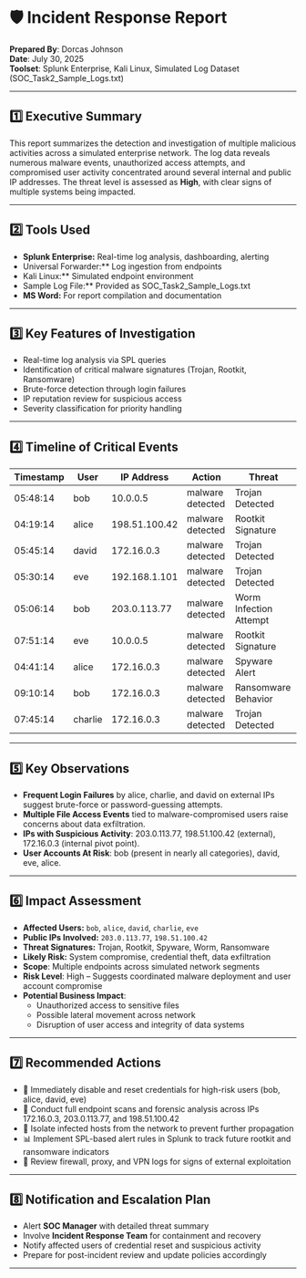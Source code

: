 # 🛡️ Incident Response Report  
**Prepared By**: Dorcas Johnson   
**Date**: July 30, 2025  
**Toolset**: Splunk Enterprise, Kali Linux, Simulated Log Dataset (SOC_Task2_Sample_Logs.txt)

---

## 1️⃣ Executive Summary  
This report summarizes the detection and investigation of multiple malicious activities across a simulated enterprise network. The log data reveals numerous malware events, unauthorized access attempts, and compromised user activity concentrated around several internal and public IP addresses. The threat level is assessed as **High**, with clear signs of multiple systems being impacted.

---

## 2️⃣ Tools Used
- **Splunk Enterprise:** Real-time log analysis, dashboarding, alerting
- Universal Forwarder:** Log ingestion from endpoints
- Kali Linux:** Simulated endpoint environment
- Sample Log File:** Provided as SOC_Task2_Sample_Logs.txt
- **MS Word:** For report compilation and documentation

---

## 3️⃣ Key Features of Investigation
- Real-time log analysis via SPL queries
- Identification of critical malware signatures (Trojan, Rootkit, Ransomware)
- Brute-force detection through login failures
- IP reputation review for suspicious access
- Severity classification for priority handling

---

## 4️⃣ Timeline of Critical Events

| Timestamp      | User     | IP Address       | Action             | Threat                   |
|----------------|----------|------------------|--------------------|--------------------------|
| 05:48:14       | bob      | 10.0.0.5         | malware detected   | Trojan Detected          |
| 04:19:14       | alice    | 198.51.100.42    | malware detected   | Rootkit Signature        |
| 05:45:14       | david    | 172.16.0.3       | malware detected   | Trojan Detected          |
| 05:30:14       | eve      | 192.168.1.101    | malware detected   | Trojan Detected          |
| 05:06:14       | bob      | 203.0.113.77     | malware detected   | Worm Infection Attempt   |
| 07:51:14       | eve      | 10.0.0.5         | malware detected   | Rootkit Signature        |
| 04:41:14       | alice    | 172.16.0.3       | malware detected   | Spyware Alert            |
| 09:10:14       | bob      | 172.16.0.3       | malware detected   | Ransomware Behavior      |
| 07:45:14       | charlie  | 172.16.0.3       | malware detected   | Trojan Detected          |

---

## 5️⃣ Key Observations

- **Frequent Login Failures** by alice, charlie, and david on external IPs suggest brute-force or password-guessing attempts.
- **Multiple File Access Events** tied to malware-compromised users raise concerns about data exfiltration.
- **IPs with Suspicious Activity**: 203.0.113.77, 198.51.100.42 (external), 172.16.0.3 (internal pivot point).
- **User Accounts At Risk**: bob (present in nearly all categories), david, eve, alice.

---

## 6️⃣ Impact Assessment
- **Affected Users:** `bob`, `alice`, `david`, `charlie`, `eve`
- **Public IPs Involved:** `203.0.113.77`, `198.51.100.42`
- **Threat Signatures:** Trojan, Rootkit, Spyware, Worm, Ransomware
- **Likely Risk:** System compromise, credential theft, data exfiltration 
- **Scope**: Multiple endpoints across simulated network segments  
- **Risk Level**: High – Suggests coordinated malware deployment and user account compromise  
- **Potential Business Impact**:
  - Unauthorized access to sensitive files
  - Possible lateral movement across network
  - Disruption of user access and integrity of data systems

---

## 7️⃣ Recommended Actions

- 🔐 Immediately disable and reset credentials for high-risk users (bob, alice, david, eve)  
- 🔎 Conduct full endpoint scans and forensic analysis across IPs 172.16.0.3, 203.0.113.77, and 198.51.100.42  
- 🚫 Isolate infected hosts from the network to prevent further propagation  
- 📊 Implement SPL-based alert rules in Splunk to track future rootkit and ransomware indicators  
- 🔄 Review firewall, proxy, and VPN logs for signs of external exploitation

---

## 8️⃣ Notification and Escalation Plan

- Alert **SOC Manager** with detailed threat summary  
- Involve **Incident Response Team** for containment and recovery  
- Notify affected users of credential reset and suspicious activity  
- Prepare for post-incident review and update policies accordingly  

---
